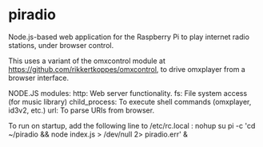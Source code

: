 # piradio
Node.js-based web application for the Raspberry Pi to play internet radio stations, under browser control.

This uses a variant of the omxcontrol module at https://github.com/rikkertkoppes/omxcontrol, to drive omxplayer
from a browser interface.

NODE.JS modules:
http:  Web server functionality.
fs:    File system access (for music library)
child_process: To execute shell commands (omxplayer, id3v2, etc.)
url:   To parse URIs from browser.

To run on startup, add the following line to /etc/rc.local :
nohup su pi -c 'cd ~/piradio && node index.js > /dev/null 2> piradio.err' &
